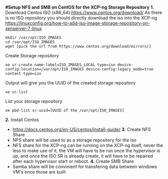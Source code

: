 **#Setup NFS and SMB on CentOS for the XCP-ng Storage Repository**
**1.** Download Centos ISO (x86_64)
https://www.centos.org/download/
As there is no ISO repository you should directly download the iso into the XCP-ng 
https://linuxconfig.org/how-to-add-iso-image-storage-repository-on-xenserver-7-linux
```
mkdir /var/opt/ISO_IMAGES
cd /var/opt/ISO_IMAGES
wget [pick the url from https://www.centos.org/download/mirrors/]
```
Create Storage repository
```
xe sr-create name-label=ISO_IMAGES_LOCAL type=iso device-config:location=/var/opt/ISO_IMAGES device-config:legacy_mode=true content-type=iso
```
Output will give you the UUID of the created storage repository

```
xe sr-list
```
List your storage repository
```
xe pbd-list sr-uuid=[UUID of the /var/opt/ISO_IMAGES]
```
**2.** Install Centos
+ https://docs.centos.org/en-US/centos/install-guide/
**3.** Create NFS Share
+ NFS share will be used to as a storage repository for the iso
+ NFS share for the XCP-ng can be running on the XCP-ng itself, never the less to make use of it, the VM will have to be run once the hypervisor is up, and once the ISO SR is already create, it will have to be repaired after each hypervisor start or reboot.
**4.** Create SMB Share
+ Samba share will be convinient for transfering data between windows VM's once those are built
